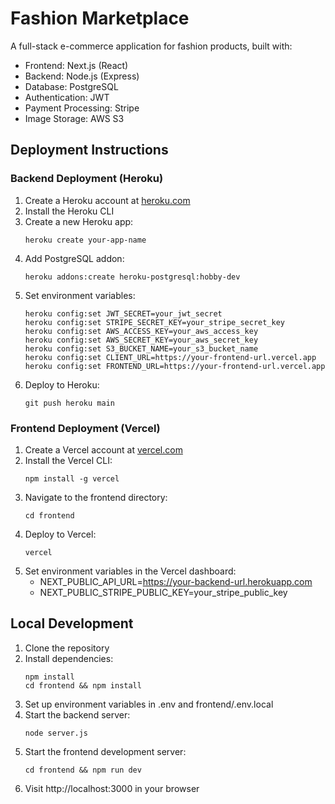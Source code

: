 # Fashion Marketplace

A full-stack e-commerce application for fashion products, built with:
- Frontend: Next.js (React)
- Backend: Node.js (Express)
- Database: PostgreSQL
- Authentication: JWT
- Payment Processing: Stripe
- Image Storage: AWS S3

## Deployment Instructions

### Backend Deployment (Heroku)

1. Create a Heroku account at [heroku.com](https://heroku.com)
2. Install the Heroku CLI
3. Create a new Heroku app:
   ```
   heroku create your-app-name
   ```
4. Add PostgreSQL addon:
   ```
   heroku addons:create heroku-postgresql:hobby-dev
   ```
5. Set environment variables:
   ```
   heroku config:set JWT_SECRET=your_jwt_secret
   heroku config:set STRIPE_SECRET_KEY=your_stripe_secret_key
   heroku config:set AWS_ACCESS_KEY=your_aws_access_key
   heroku config:set AWS_SECRET_KEY=your_aws_secret_key
   heroku config:set S3_BUCKET_NAME=your_s3_bucket_name
   heroku config:set CLIENT_URL=https://your-frontend-url.vercel.app
   heroku config:set FRONTEND_URL=https://your-frontend-url.vercel.app
   ```
6. Deploy to Heroku:
   ```
   git push heroku main
   ```

### Frontend Deployment (Vercel)

1. Create a Vercel account at [vercel.com](https://vercel.com)
2. Install the Vercel CLI:
   ```
   npm install -g vercel
   ```
3. Navigate to the frontend directory:
   ```
   cd frontend
   ```
4. Deploy to Vercel:
   ```
   vercel
   ```
5. Set environment variables in the Vercel dashboard:
   - NEXT_PUBLIC_API_URL=https://your-backend-url.herokuapp.com
   - NEXT_PUBLIC_STRIPE_PUBLIC_KEY=your_stripe_public_key

## Local Development

1. Clone the repository
2. Install dependencies:
   ```
   npm install
   cd frontend && npm install
   ```
3. Set up environment variables in .env and frontend/.env.local
4. Start the backend server:
   ```
   node server.js
   ```
5. Start the frontend development server:
   ```
   cd frontend && npm run dev
   ```
6. Visit http://localhost:3000 in your browser 